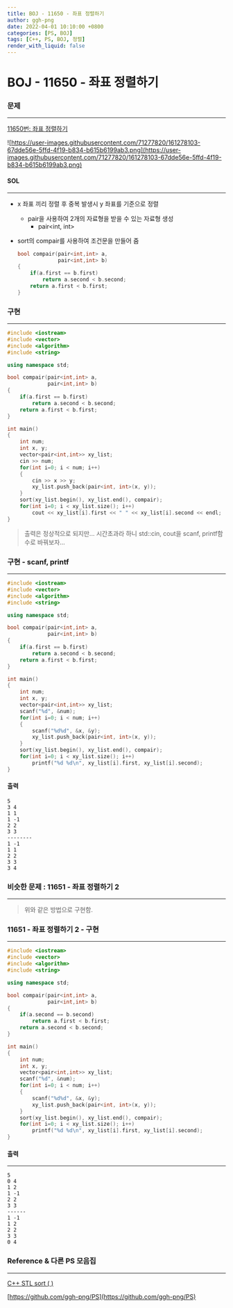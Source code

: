 ```yaml
---
title: BOJ - 11650 - 좌표 정렬하기
author: ggh-png
date: 2022-04-01 10:10:00 +0800
categories: [PS, BOJ]
tags: [C++, PS, BOJ, 정렬]
render_with_liquid: false
---
```


# BOJ - 11650 - 좌표 정렬하기 

### 문제

---

[11650번: 좌표 정렬하기](https://www.acmicpc.net/problem/11650)

![https://user-images.githubusercontent.com/71277820/161278103-67dde56e-5ffd-4f19-b834-b615b6199ab3.png](https://user-images.githubusercontent.com/71277820/161278103-67dde56e-5ffd-4f19-b834-b615b6199ab3.png)

#### SOL

---

- x 좌표 끼리 정렬 후 중복 발생시 y 좌표를 기준으로 정렬
    - pair을 사용하여 2개의 자료형을 받을 수 있는 자료형 생성
        - pair<int, int>
- sort의 compair를 사용하여 조건문을 만들어 줌
    
    ```cpp
    bool compair(pair<int,int> a,
                 pair<int,int> b)
    {
        if(a.first == b.first)
            return a.second < b.second;
        return a.first < b.first; 
    }
    ```
    

### 구현

---

```cpp
#include <iostream>
#include <vector>
#include <algorithm>
#include <string>

using namespace std;

bool compair(pair<int,int> a,
             pair<int,int> b)
{
    if(a.first == b.first)
        return a.second < b.second;
    return a.first < b.first; 
}

int main()
{
    int num;
    int x, y;
    vector<pair<int,int>> xy_list;
    cin >> num;
    for(int i=0; i < num; i++)
    {
        cin >> x >> y;
        xy_list.push_back(pair<int, int>(x, y));
    }
    sort(xy_list.begin(), xy_list.end(), compair);
    for(int i=0; i < xy_list.size(); i++)
        cout << xy_list[i].first << " " << xy_list[i].second << endl;
}
```

> 출력은 정상적으로 되지만... 시간초과라 하니 std::cin, cout을 scanf, printf함수로 바꿔보자...
> 

### 구현 - scanf, printf

---

```cpp
#include <iostream>
#include <vector>
#include <algorithm>
#include <string>

using namespace std;

bool compair(pair<int,int> a,
             pair<int,int> b)
{
    if(a.first == b.first)
        return a.second < b.second;
    return a.first < b.first; 
}

int main()
{
    int num;
    int x, y;
    vector<pair<int,int>> xy_list;
    scanf("%d", &num);
    for(int i=0; i < num; i++)
    {
        scanf("%d%d", &x, &y);
        xy_list.push_back(pair<int, int>(x, y));
    }
    sort(xy_list.begin(), xy_list.end(), compair);
    for(int i=0; i < xy_list.size(); i++)
        printf("%d %d\n", xy_list[i].first, xy_list[i].second);
}
```

#### 출력 

```
5
3 4
1 1
1 -1
2 2
3 3
--------
1 -1
1 1
2 2
3 3
3 4
```

### 비슷한 문제 : 11651 - 좌표 정렬하기 2

---

> 위와 같은 방법으로 구현함.
> 

### 11651 - 좌표 정렬하기 2 - 구현

---

```cpp
#include <iostream>
#include <vector>
#include <algorithm>
#include <string>

using namespace std;

bool compair(pair<int,int> a,
             pair<int,int> b)
{
    if(a.second == b.second)
        return a.first < b.first;
    return a.second < b.second; 
}

int main()
{
    int num;
    int x, y;
    vector<pair<int,int>> xy_list;
    scanf("%d", &num);
    for(int i=0; i < num; i++)
    {
        scanf("%d%d", &x, &y);
        xy_list.push_back(pair<int, int>(x, y));
    }
    sort(xy_list.begin(), xy_list.end(), compair);
    for(int i=0; i < xy_list.size(); i++)
        printf("%d %d\n", xy_list[i].first, xy_list[i].second);
}
```

#### 출력 

---

```
5
0 4
1 2
1 -1
2 2
3 3
------
1 -1
1 2
2 2
3 3
0 4
```

### Reference & 다른 PS 모음집

---

[C++ STL sort ( )](https://ggh-png.github.io/posts/cpp-stl-sort/)

[https://github.com/ggh-png/PS](https://github.com/ggh-png/PS)